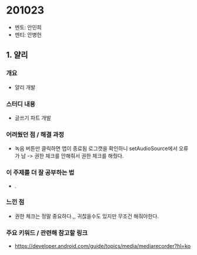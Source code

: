 # 201023

- 멘토: 안민희
- 멘티: 안병헌

## 1. 얄리

### 개요

- 얄리 개발

### 스터디 내용

- 글쓰기 파트 개발

### 어려웠던 점 / 해결 과정

- 녹음 버튼만 클릭하면 앱이 종료됨 로그캣을 확인하니 setAudioSource에서 오류가 남 -> 권한 체크를 안해줘서 권한 체크를 해줬다.

### 이 주제를 더 잘 공부하는 법

- .

### 느낀 점

- 권한 체크는 정말 중요하다.,, 귀찮을수도 있지만 무조건 해줘야한다.

### 주요 키워드 / 관련해 참고할 링크

- https://developer.android.com/guide/topics/media/mediarecorder?hl=ko
